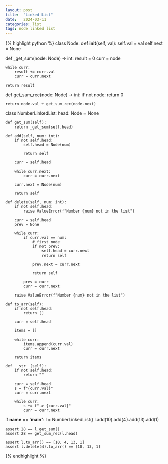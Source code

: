 ```yaml
---
layout: post
title:  "Linked List"
date:   2024-03-11
categories: list
tags: node linked list
---
```


{% highlight python %}
class Node:
    def __init__(self, val):
        self.val = val
        self.next = None


def _get_sum(node: Node) -> int:
    result = 0
    curr = node

    while curr:
        result += curr.val
        curr = curr.next

    return result


def get_sum_rec(node: Node) -> int:
    if not node:
        return 0

    return node.val + get_sum_rec(node.next)


class NumberLinkedList:
    head: Node = None

    def get_sum(self):
        return _get_sum(self.head)

    def add(self, num: int):
        if not self.head:
            self.head = Node(num)

            return self

        curr = self.head

        while curr.next:
            curr = curr.next

        curr.next = Node(num)

        return self

    def delete(self, num: int):
        if not self.head:
            raise ValueError(f"Number {num} not in the list")

        curr = self.head
        prev = None

        while curr:
            if curr.val == num:
                # first node
                if not prev:
                    self.head = curr.next
                    return self

                prev.next = curr.next

                return self

            prev = curr
            curr = curr.next

        raise ValueError(f"Number {num} not in the list")

    def to_arr(self):
        if not self.head:
            return []

        curr = self.head

        items = []

        while curr:
            items.append(curr.val)
            curr = curr.next

        return items

    def __str__(self):
        if not self.head:
            return ""

        curr = self.head
        s = f"{curr.val}"
        curr = curr.next

        while curr:
            s += f"-> {curr.val}"
            curr = curr.next


if __name__ == '__main__':
    l = NumberLinkedList()
    l.add(10).add(4).add(13).add(1)

    assert 28 == l.get_sum()
    assert 28 == get_sum_rec(l.head)

    assert l.to_arr() == [10, 4, 13, 1]
    assert l.delete(4).to_arr() == [10, 13, 1]

{% endhighlight %}
